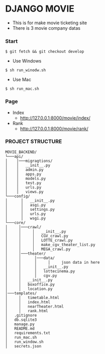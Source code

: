 # DJANGO MOVIE

- This is for make movie ticketing site
- There is 3 movie company datas


### Start
```
$ git fetch && git checkout develop
```
- Use Windows
```
$ sh run_winodw.sh
```
- Use Mac
```
$ sh run_mac.sh
```

### Page
- Index
    - http://127.0.0.1:8000/movie/index/
- Rank
    - http://127.0.0.1:8000/movie/rank/
    
### PROJECT STRUCTURE
```
MOVIE_BACKEND/
└───api/ 
│    │───migragtions/
│    │   __init__.py
│    │   admin.py
│    │   apps.py
│    │   models.py
│    │   test.py
│    │   urls.py
│    │   views.py
└───config/
│      │   __init__.py
│      │   asgi.py
│      │   settings.py
│      │   urls.py
│      │   wsgi.py
└───core/
│     │───crawl/
│     │     │   __init__.py
│     │     │   CGV_crawl.py
│     │     │   LOTTE_crawl.py
│     │     │   make_cgv_theater_list.py
│     │     │   MEGA_crawl.py
│     │───theater/
│     │      │───data/
│     │      │     │     json data in here 
│     │      │   __init__.py
│     │      │   lottecinema.py
│     │      │   cgv.py
│     │   __init__.py
│     │   boxoffice.py
│     │   location.py
│───templates/
│     │   timetable.html
│     │   index.html
│     │   nearTheater.html
│     │   rank.html
│   .gitignore
│   db.sqlite3
│   manage.py
│   README.md
│   requirements.txt
│   run_mac.sh
│   run_window.sh
│   secrets.json 
```

